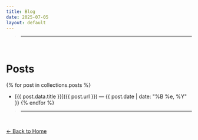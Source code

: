 ```yaml
---
title: Blog
date: 2025-07-05
layout: default
---
```


><hr>
<br>

# Posts

{% for post in collections.posts %}
- [{{ post.data.title }}]({{ post.url }}) — {{ post.date | date: "%B %e, %Y" }}
{% endfor %}<br>

><hr>
<br>

[← Back to Home](/)